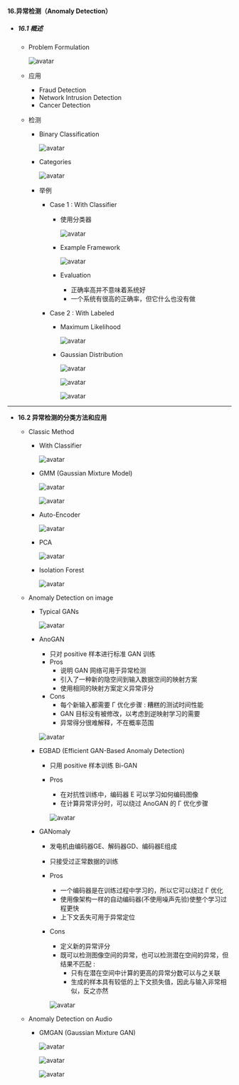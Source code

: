 #### 16.异常检测（Anomaly Detection）

* ##### 16.1 概述

  * Problem Formulation

    ![avatar](./images/u161_Problem_Formulation.png)

  * 应用

    * Fraud Detection
    * Network Intrusion Detection
    * Cancer Detection

  * 检测

    * Binary Classification

      ![avatar](./images/u161_Binary_Classification.png)

    * Categories

      ![avatar](./images/u161_Categories.png)

    * 举例

      * Case 1 : With Classifier

        * 使用分类器

          ![avatar](./images/u161_use_classifier.png)

        * Example Framework

          ![avatar](./images/u161_Example_Framework.png)

        * Evaluation

          * 正确率高并不意味着系统好
          * 一个系统有很高的正确率，但它什么也没有做

      * Case 2  : With Labeled

        * Maximum Likelihood

          ![avatar](./images/u161_Maximum_Likelihood.png)

        * Gaussian Distribution

          ![avatar](./images/u161_Gaussian_Distribution_1.png)

          ![avatar](./images/u161_Gaussian_Distribution_2.png)

          ![avatar](./images/u161_Gaussian_Distribution_3.png)

---

* **16.2 异常检测的分类方法和应用**
  * Classic Method
    * With Classifier
    
      ![avatar](./images/u162_With_Classifier.png)
    
    * GMM (Gaussian Mixture Model)
    
      ![avatar](./images/u162_GMM_1.png)
    
      ![avatar](./images/u162_GMM_2.png)
    
    * Auto-Encoder
    
      ![avatar](./images/u162_Auto_Encoder.png)
    
    * PCA
    
      ![avatar](./images/u162_PCA.png)
    
    * Isolation Forest
    
      ![avatar](./images/u162_Isolation_Forest.png)
    
  * Anomaly Detection on image
    
    * Typical GANs
    
      ![avatar](./images/u162_Typical_GANs.png)
    
    * AnoGAN
    
      * 只对 positive 样本进行标准 GAN 训练
      * Pros
        * 说明 GAN 网络可用于异常检测
        * 引入了一种新的隐空间到输入数据空间的映射方案
        * 使用相同的映射方案定义异常评分
      * Cons
        * 每个新输入都需要 Γ 优化步骤 : 糟糕的测试时间性能
        * GAN 目标没有被修改，以考虑到逆映射学习的需要
        * 异常得分很难解释，不在概率范围
    
      ![avatar](./images/u162_AnoGAN.png)
    
    * EGBAD (Efficient GAN-Based Anomaly Detection)
    
      * 只用 positive 样本训练 Bi-GAN
    
      * Pros
    
        * 在对抗性训练中，编码器 E 可以学习如何编码图像
        * 在计算异常评分时，可以绕过 AnoGAN 的 Γ 优化步骤
    
        ![avatar](./images/u162_EGBAD.png)
    
    * GANomaly
    
      * 发电机由编码器GE、解码器GD、编码器E组成
    
      * 只接受过正常数据的训练
    
      * Pros
    
        * 一个编码器是在训练过程中学习的，所以它可以绕过 Γ 优化
        * 使用像架构一样的自动编码器(不使用噪声先验)使整个学习过程更快
        * 上下文丢失可用于异常定位
    
      * Cons
    
        * 定义新的异常评分
        * 既可以检测图像空间的异常，也可以检测潜在空间的异常，但结果不匹配 :
          * 只有在潜在空间中计算的更高的异常分数可以与之关联
          * 生成的样本具有较低的上下文损失值，因此与输入非常相似，反之亦然
    
        ![avatar](./images/u162_GANomaly.png)
    
  * Anomaly Detection on Audio
    * GMGAN  (Gaussian Mixture GAN)
    
      ![avatar](./images/u162_GMGAN_1.png)
    
      ![avatar](./images/u162_GMGAN_2.png)
    
      ![avatar](./images/u162_GMGAN_3.png)

